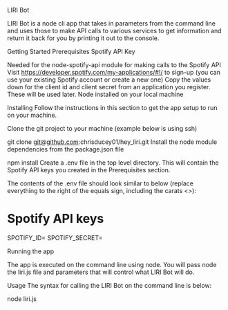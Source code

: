 LIRI Bot


LIRI Bot is a node cli app that takes in parameters from the command line and uses those to make API calls to various services to get information and return it back for you by printing it out to the console.

Getting Started
Prerequisites
Spotify API Key

Needed for the node-spotify-api module for making calls to the Spotify API
Visit https://developer.spotify.com/my-applications/#!/ to sign-up (you can use your existing Spotify account or create a new one)
Copy the values down for the client id and client secret from an application you register. These will be used later.
Node installed on your local machine

Installing
Follow the instructions in this section to get the app setup to run on your machine.

Clone the git project to your machine (example below is using ssh)

git clone git@github.com:chrisducey01/hey_liri.git
Install the node module dependencies from the package.json file

npm install
Create a .env file in the top level directory. This will contain the Spotify API keys you created in the Prerequisites section.

The contents of the .env file should look similar to below (replace everything to the right of the equals sign, including the carats <>):
# Spotify API keys

SPOTIFY_ID=<Replace with your spotify id>
SPOTIFY_SECRET=<Replace with your spotify secret>


Running the app


The app is executed on the command line using node. You will pass node the liri.js file and parameters that will control what LIRI Bot will do.

Usage
The syntax for calling the LIRI Bot on the command line is below:

node liri.js <Action to perform> <Thing to search for>

